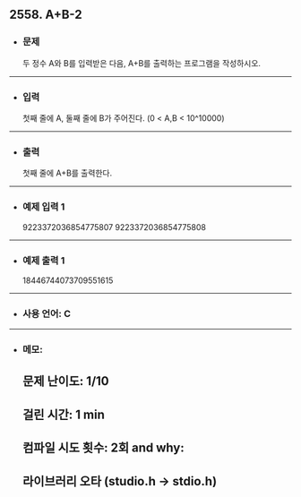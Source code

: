 ## 2558. A+B-2

- ### 문제

  두 정수 A와 B를 입력받은 다음, A+B를 출력하는 프로그램을 작성하시오.
  
---


- ### 입력
  
  첫째 줄에 A, 둘째 줄에 B가 주어진다. (0 < A,B < 10^10000)


---

- ### 출력

  첫째 줄에 A+B를 출력한다.

---
 
- ### 예제 입력 1 

  9223372036854775807 9223372036854775808

---

- ### 예제 출력 1 

  18446744073709551615
  
---

- ### 사용 언어: C

---

- ### 메모:

  ## 문제 난이도: 1/10
  ## 걸린 시간: 1 min
  ## 컴파일 시도 횟수: 2회 and why:
  ## 라이브러리 오타 (studio.h -> stdio.h) 
  
